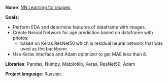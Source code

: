 **Name**: [NN Learning for images](https://github.com/Ivan-Bebeshko/Yandex_Practicum/blob/4863d736e2ff7d03fb251232886a4ab9330525b3/10_NN_for_images/10_%20neural_network_learning.ipynb)

**Goals**:
  - Perform EDA and determine features of dataframe with images.
  - Create Neural Network for age prediction based on dataframe with photos:
    - based on Keras ResNet50 which is residual neural network that was used as the backbone.
  - Use Keras interface and Adam optimizer to get MAE less than 8.
  
**Libraries**: Pandas, Numpy, Matplotlib, Keras, ResNet50, Adam

**Project language**: Russian.
